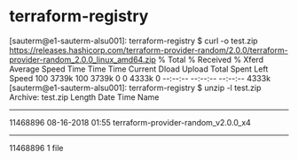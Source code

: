 # terraform-registry


[sauterm@e1-sauterm-alsu001]: terraform-registry $ curl -o test.zip https://releases.hashicorp.com/terraform-provider-random/2.0.0/terraform-provider-random_2.0.0_linux_amd64.zip
  % Total    % Received % Xferd  Average Speed   Time    Time     Time  Current
                                 Dload  Upload   Total   Spent    Left  Speed
100 3739k  100 3739k    0     0  4333k      0 --:--:-- --:--:-- --:--:-- 4333k
[sauterm@e1-sauterm-alsu001]: terraform-registry $ unzip -l test.zip
Archive:  test.zip
  Length      Date    Time    Name
---------  ---------- -----   ----
 11468896  08-16-2018 01:55   terraform-provider-random_v2.0.0_x4
---------                     -------
 11468896                     1 file